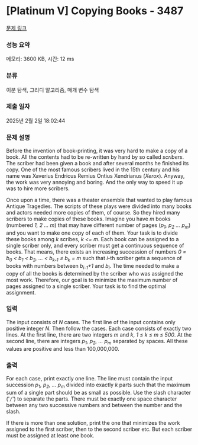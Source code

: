 # [Platinum V] Copying Books - 3487 

[문제 링크](https://www.acmicpc.net/problem/3487) 

### 성능 요약

메모리: 3600 KB, 시간: 12 ms

### 분류

이분 탐색, 그리디 알고리즘, 매개 변수 탐색

### 제출 일자

2025년 2월 2일 18:02:44

### 문제 설명

<p>Before the invention of book-printing, it was very hard to make a copy of a book. All the contents had to be re-written by hand by so called <em>scribers</em>. The scriber had been given a book and after several months he finished its copy. One of the most famous scribers lived in the 15th century and his name was Xaverius Endricus Remius Ontius Xendrianus (<em>Xerox</em>). Anyway, the work was very annoying and boring. And the only way to speed it up was to hire more scribers.</p>

<p>Once upon a time, there was a theater ensemble that wanted to play famous Antique Tragedies. The scripts of these plays were divided into many books and actors needed more copies of them, of course. So they hired many scribers to make copies of these books. Imagine you have <var>m</var> books (numbered <var>1, 2 ... m</var>) that may have different number of pages (<var>p<sub>1</sub>, p<sub>2</sub> ... p<sub>m</sub></var>) and you want to make one copy of each of them. Your task is to divide these books among <var>k</var> scribes, <var>k <= m</var>. Each book can be assigned to a single scriber only, and every scriber must get a continuous sequence of books. That means, there exists an increasing succession of numbers <var>0 = b<sub>0</sub> < b<sub>1</sub> < b<sub>2</sub>, ... < b<sub>k-1</sub> ≤ b<sub>k</sub> = m</var> such that <var>i</var>-th scriber gets a sequence of books with numbers between <var>b<sub>i-1</sub>+1</var> and <var>b<sub>i</sub></var>. The time needed to make a copy of all the books is determined by the scriber who was assigned the most work. Therefore, our goal is to minimize the maximum number of pages assigned to a single scriber. Your task is to find the optimal assignment.</p>

### 입력 

 <p>The input consists of <var>N</var> cases. The first line of the input contains only positive integer <var>N</var>. Then follow the cases. Each case consists of exactly two lines. At the first line, there are two integers <var>m</var> and <var>k</var>, <var>1 ≤ k ≤ m ≤ 500</var>. At the second line, there are integers <var>p<sub>1</sub>, p<sub>2</sub>, ... p<sub>m</sub></var> separated by spaces. All these values are positive and less than 100,000,000.</p>

### 출력 

 <p>For each case, print exactly one line. The line must contain the input succession <var>p<sub>1</sub>, p<sub>2</sub>, ... p<sub>m</sub></var> divided into exactly <var>k</var> parts such that the maximum sum of a single part should be as small as possible. Use the slash character ('<code>/</code>') to separate the parts. There must be exactly one space character between any two successive numbers and between the number and the slash.</p>

<p>If there is more than one solution, print the one that minimizes the work assigned to the first scriber, then to the second scriber etc. But each scriber must be assigned at least one book.</p>

